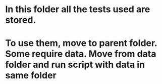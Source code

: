 # In this folder all the tests used are stored. 

# To use them, move to parent folder. Some require data. Move from data folder and run script with data in same folder
